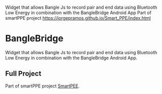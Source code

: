 Widget that allows Bangle Js to record pair and end data using Bluetooth Low Energy in combination with the BangleBridge Android App
Part of smartPPE project https://jorgepramos.github.io/Smart_PPE/index.html

# BangleBridge

Widget that allows Bangle Js to record pair and end data using Bluetooth Low Energy in combination with the BangleBridge Android App.

## Full Project

Part of smartPPE project [SmartPEE](https://jorgepramos.github.io/Smart_PPE/index.html).